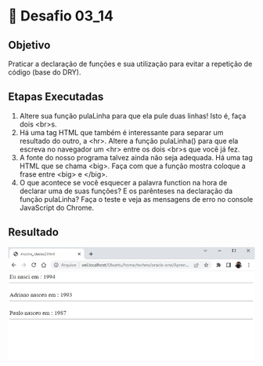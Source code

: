 # 🎯 Desafio 03_14

## Objetivo

Praticar a declaração de funções e sua utilização para evitar a repetição de código (base do DRY).

## Etapas Executadas

1. Altere sua função pulaLinha para que ela pule duas linhas! Isto é, faça dois \<br>s.
2. Há uma tag HTML que também é interessante para separar um resultado do outro, a \<hr>. Altere a função pulaLinha() para que ela escreva no navegador um \<hr> entre os dois \<br>s que você já fez.
3. A fonte do nosso programa talvez ainda não seja adequada. Há uma tag HTML que se chama \<big>. Faça com que a função mostra coloque a frase entre \<big> e \</big>.
4. O que acontece se você esquecer a palavra function na hora de declarar uma de suas funções? E os parênteses na declaração da função pulaLinha? Faça o teste e veja as mensagens de erro no console JavaScript do Chrome.

## Resultado

![](screenshot.jpg)
